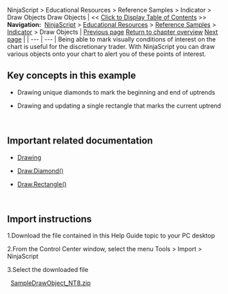 ﻿
NinjaScript \> Educational Resources \> Reference Samples \> Indicator \> Draw Objects
Draw Objects
| \<\< [Click to Display Table of Contents](draw_objects.md) \>\> **Navigation:**     [NinjaScript](ninjascript.md) \> [Educational Resources](educational_resources.md) \> [Reference Samples](reference_samples.md) \> [Indicator](indicator2.md) \> Draw Objects | [Previous page](creating_your_own_level_ii_dat.md) [Return to chapter overview](indicator2.md) [Next page](ensuring_indicator_plots_are_v.md) |
| --- | --- |
Being able to mark visually conditions of interest on the chart is useful for the discretionary trader. With NinjaScript you can draw various objects onto your chart to alert you of these points of interest.
 
## Key concepts in this example
- Drawing unique diamonds to mark the beginning and end of uptrends

- Drawing and updating a single rectangle that marks the current uptrend

 
## Important related documentation
- [Drawing](drawing.md)

- [Draw.Diamond()](draw_diamond.md)

- [Draw.Rectangle()](draw_rectangle.md)

 
## Import instructions
1\.Download the file contained in this Help Guide topic to your PC desktop

2\.From the Control Center window, select the menu Tools \> Import \> NinjaScript  

3\.Select the downloaded file

 
[SampleDrawObject\_NT8\.zip](https://ninjatrader.com/support/helpGuides/nt8/samples/SampleDrawObject_NT8.zip)

